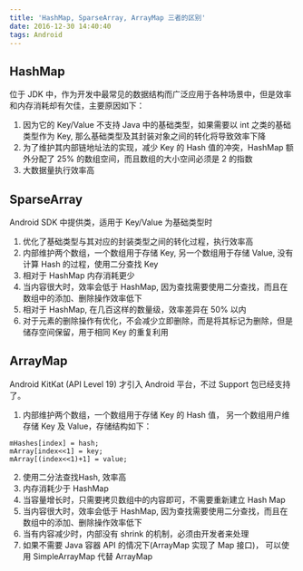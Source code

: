 ```yaml
---
title: 'HashMap, SparseArray, ArrayMap 三者的区别'
date: 2016-12-30 14:40:40
tags: Android
---
```


## HashMap

位于 JDK 中，作为开发中最常见的数据结构而广泛应用于各种场景中，但是效率和内存消耗却有欠佳，主要原因如下：

1. 因为它的 Key/Value 不支持 Java 中的基础类型，如果需要以 int 之类的基础类型作为 Key, 那么基础类型及其封装对象之间的转化将导致效率下降
2. 为了维护其内部链地址法的实现，减少 Key 的 Hash 值的冲突，HashMap 额外分配了 25% 的数组空间，而且数组的大小空间必须是 2 的指数
3. 大数据量执行效率高


## SparseArray

Android SDK 中提供类，适用于 Key/Value 为基础类型时

1. 优化了基础类型与其对应的封装类型之间的转化过程，执行效率高
2. 内部维护两个数组，一个数组用于存储 Key, 另一个数组用于存储 Value, 没有计算 Hash 的过程，使用二分查找 Key
3. 相对于 HashMap 内存消耗更少
4. 当内容很大时，效率会低于 HashMap, 因为查找需要使用二分查找，而且在数组中的添加、删除操作效率低下
5. 相对于 HashMap, 在几百这样的数量级，效率差异在 50% 以内
6. 对于元素的删除操作有优化，不会减少立即删除，而是将其标记为删除，但是储存空间保留，用于相同 Key 的重复利用

## ArrayMap

Android KitKat (API Level 19) 才引入 Android 平台，不过 Support 包已经支持了。

1. 内部维护两个数组，一个数组用于存储 Key 的 Hash 值， 另一个数组用户维存储 Key 及 Value，存储结构如下：

  ```
  mHashes[index] = hash;
  mArray[index<<1] = key;
  mArray[(index<<1)+1] = value;
  ``` 
2. 使用二分法查找Hash, 效率高
3. 内存消耗少于 HashMap
4. 当容量增长时，只需要拷贝数组中的内容即可，不需要重新建立 Hash Map
5. 当内容很大时，效率会低于 HashMap, 因为查找需要使用二分查找，而且在数组中的添加、删除操作效率低下
6. 当有内容减少时，内部没有 shrink 的机制，必须由开发者来处理
7. 如果不需要 Java 容器 API 的情况下(ArrayMap 实现了 Map 接口)， 可以使用 SimpleArrayMap 代替 ArrayMap